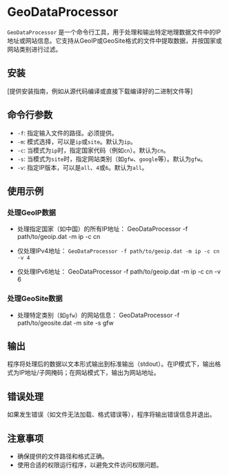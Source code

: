 # GeoDataProcessor

`GeoDataProcessor` 是一个命令行工具，用于处理和输出特定地理数据文件中的IP地址或网站信息。它支持从GeoIP或GeoSite格式的文件中提取数据，并按国家或网站类别进行过滤。

## 安装

[提供安装指南，例如从源代码编译或直接下载编译好的二进制文件等]

## 命令行参数

- `-f`: 指定输入文件的路径。必须提供。
- `-m`: 模式选择，可以是`ip`或`site`。默认为`ip`。
- `-c`: 当模式为`ip`时，指定国家代码（例如`cn`）。默认为`cn`。
- `-s`: 当模式为`site`时，指定网站类别（如`gfw`、`google`等）。默认为`gfw`。
- `-v`: 指定IP版本，可以是`all`、`4`或`6`。默认为`all`。

## 使用示例

### 处理GeoIP数据

- 处理指定国家（如中国）的所有IP地址：
GeoDataProcessor -f path/to/geoip.dat -m ip -c cn



- 仅处理IPv4地址：
```GeoDataProcessor -f path/to/geoip.dat -m ip -c cn -v 4```



- 仅处理IPv6地址：
GeoDataProcessor -f path/to/geoip.dat -m ip -c cn -v 6



### 处理GeoSite数据

- 处理特定类别（如`gfw`）的网站信息：
GeoDataProcessor -f path/to/geosite.dat -m site -s gfw


## 输出

程序将处理后的数据以文本形式输出到标准输出（stdout）。在IP模式下，输出格式为IP地址/子网掩码；在网站模式下，输出为网站地址。

## 错误处理

如果发生错误（如文件无法加载、格式错误等），程序将输出错误信息并退出。

## 注意事项

- 确保提供的文件路径和格式正确。
- 使用合适的权限运行程序，以避免文件访问权限问题。

